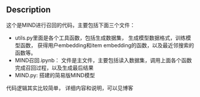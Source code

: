 ## Description

这个是MIND进行召回的代码，主要包括下面三个文件：

*  utils.py里面是各个工具函数，包括生成数据集， 生成模型数据格式，训练模型函数， 获得用户embedding和item embedding的函数，以及最近邻搜索的函数等。
* MIND召回.ipynb： 文件是主文件，主要包括读入数据集，调用上面各个函数完成召回过程，以及生成最后结果
* MIND.py: 搭建的简易版MIND模型

代码逻辑其实比较简单， 详细内容和说明，可以见博客